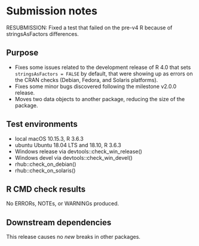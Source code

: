 # Submission notes

RESUBMISSION: Fixed a test that failed on the pre-v4 R because of stringsAsFactors differences.

## Purpose
    
- Fixes some issues related to the development release of R 4.0 that sets `stringsAsFactors = FALSE` by default, that were showing up as errors on the CRAN checks (Debian, Fedora, and Solaris platforms).
- Fixes some minor bugs discovered following the milestone v2.0.0 release.
- Moves two data objects to another package, reducing the size of the package.


## Test environments

* local macOS 10.15.3, R 3.6.3
* ubuntu Ubuntu 18.04 LTS and 18.10, R 3.6.3
* Windows release via devtools::check_win_release()
* Windows devel via devtools::check_win_devel()
* rhub::check_on_debian()
* rhub::check_on_solaris()

## R CMD check results

No ERRORs, NOTEs, or WARNINGs produced.


## Downstream dependencies

This release causes no *new* breaks in other packages.
